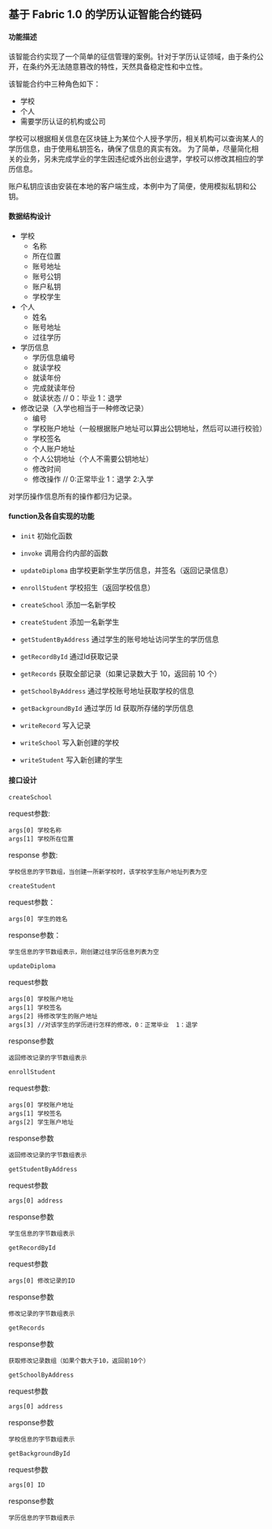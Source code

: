 ## 基于 Fabric 1.0 的学历认证智能合约链码

#### 功能描述
该智能合约实现了一个简单的征信管理的案例。针对于学历认证领域，由于条约公开，在条约外无法随意篡改的特性，天然具备稳定性和中立性。

该智能合约中三种角色如下：
- 学校
- 个人
- 需要学历认证的机构或公司

学校可以根据相关信息在区块链上为某位个人授予学历，相关机构可以查询某人的学历信息，由于使用私钥签名，确保了信息的真实有效。
为了简单，尽量简化相关的业务，另未完成学业的学生因违纪或外出创业退学，学校可以修改其相应的学历信息。

账户私钥应该由安装在本地的客户端生成，本例中为了简便，使用模拟私钥和公钥。

#### 数据结构设计
- 学校
    - 名称
    - 所在位置
    - 账号地址
    - 账号公钥
    - 账户私钥
    - 学校学生
- 个人
    - 姓名
    - 账号地址
    - 过往学历
- 学历信息
    - 学历信息编号
    - 就读学校
    - 就读年份
    - 完成就读年份
    - 就读状态 // 0：毕业 1：退学
- 修改记录（入学也相当于一种修改记录）
    - 编号
    - 学校账户地址（一般根据账户地址可以算出公钥地址，然后可以进行校验）
    - 学校签名
    - 个人账户地址
    - 个人公钥地址（个人不需要公钥地址）
    - 修改时间 
    - 修改操作 // 0:正常毕业  1：退学 2:入学

对学历操作信息所有的操作都归为记录。

#### function及各自实现的功能
- `init` 初始化函数
- `invoke` 调用合约内部的函数

- `updateDiploma` 由学校更新学生学历信息，并签名（返回记录信息）
- `enrollStudent` 学校招生（返回学校信息）
- `createSchool` 添加一名新学校
- `createStudent` 添加一名新学生
- `getStudentByAddress` 通过学生的账号地址访问学生的学历信息
- `getRecordById` 通过Id获取记录
- `getRecords` 获取全部记录（如果记录数大于 10，返回前 10 个）
- `getSchoolByAddress` 通过学校账号地址获取学校的信息
- `getBackgroundById` 通过学历 Id 获取所存储的学历信息

- `writeRecord` 写入记录
- `writeSchool` 写入新创建的学校
- `writeStudent` 写入新创建的学生

#### 接口设计
`createSchool`

request参数:
```
args[0] 学校名称
args[1] 学校所在位置
```
response 参数:
```
学校信息的字节数组，当创建一所新学校时，该学校学生账户地址列表为空
```

`createStudent`

request参数：
```
args[0] 学生的姓名
```

response参数：
```
学生信息的字节数组表示，刚创建过往学历信息列表为空
```

`updateDiploma` 

request参数
```
args[0] 学校账户地址
args[1] 学校签名
args[2] 待修改学生的账户地址
args[3] //对该学生的学历进行怎样的修改，0：正常毕业  1：退学  
```

response参数
```
返回修改记录的字节数组表示
```

`enrollStudent`

request参数:
```
args[0] 学校账户地址
args[1] 学校签名
args[2] 学生账户地址
```

response参数
```
返回修改记录的字节数组表示
```

`getStudentByAddress`

request参数
```
args[0] address
```
response参数
```
学生信息的字节数组表示
```

`getRecordById`

request参数
```
args[0] 修改记录的ID
```
response参数
```
修改记录的字节数组表示
```

`getRecords`

response参数
```
获取修改记录数组（如果个数大于10，返回前10个）
```
`getSchoolByAddress`

request参数
```
args[0] address
```
response参数
```
学校信息的字节数组表示
```

`getBackgroundById`

request参数
```
args[0] ID
```

response参数
```
学历信息的字节数组表示
```